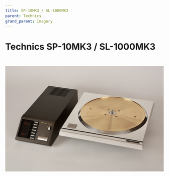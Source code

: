 ```yaml
---
title: SP-10MK3 / SL-1000MK3
parent: Technics
grand_parent: Imagery
---
```


# Technics SP-10MK3 / SL-1000MK3


<br/>
<div align="center" style="padding: 10px 0;">
    <img src="/assets/images/Technics/Technics SP-10MK3_1.JPG" alt="Technics SL-1000MK3.">
</div>
<br/>

